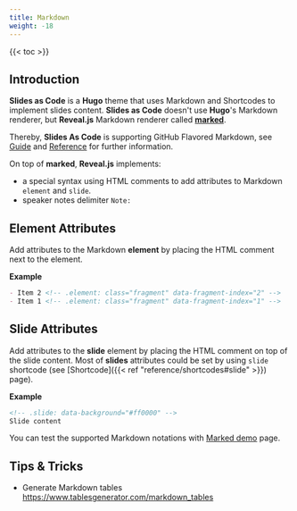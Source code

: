 ```yaml
---
title: Markdown
weight: -18
---
```


{{< toc >}}

## Introduction
**Slides as Code** is a **Hugo** theme that uses Markdown and Shortcodes to implement slides content. **Slides as Code** doesn't use **Hugo**'s Markdown renderer, but **Reveal.js** Markdown renderer called [**marked**](https://github.com/markedjs/marked).

Thereby, **Slides As Code** is supporting GitHub Flavored Markdown, see [Guide](https://help.github.com/en/articles/basic-writing-and-formatting-syntax) and [Reference](https://github.github.com/gfm) for further information.

On top of **marked**, **Reveal.js** implements:
- a special syntax using HTML comments to add attributes to Markdown `element` and `slide`.
- speaker notes delimiter `Note:`

## Element Attributes
Add attributes to the Markdown **element** by placing the HTML comment next to the element.

**Example**
``` markdown
- Item 2 <!-- .element: class="fragment" data-fragment-index="2" -->
- Item 1 <!-- .element: class="fragment" data-fragment-index="1" -->
```

## Slide Attributes
Add attributes to the **slide** element by placing the HTML comment on top of the slide content.
Most of **slides** attributes could be set by using `slide` shortcode (see [Shortcode]({{< ref "reference/shortcodes#slide" >}}) page).

**Example**
``` markdown
<!-- .slide: data-background="#ff0000" -->
Slide content
```

You can test the supported Markdown notations with [Marked demo](https://marked.js.org/demo/?text=Marked%20-%20Markdown%20Parser%0A%3D%3D%3D%3D%3D%3D%3D%3D%3D%3D%3D%3D%3D%3D%3D%3D%3D%3D%3D%3D%3D%3D%3D%3D%0A%0A%5BMarked%5D%20lets%20you%20convert%20%5BMarkdown%5D%20into%20HTML.%20%20Markdown%20is%20a%20simple%20text%20format%20whose%20goal%20is%20to%20be%20very%20easy%20to%20read%20and%20write%2C%20even%20when%20not%20converted%20to%20HTML.%20%20This%20demo%20page%20will%20let%20you%20type%20anything%20you%20like%20and%20see%20how%20it%20gets%20converted.%20%20Live.%20%20No%20more%20waiting%20around.%0A%0AHow%20To%20Use%20The%20Demo%0A-------------------%0A%0A1.%20Type%20in%20stuff%20on%20the%20left.%0A2.%20See%20the%20live%20updates%20on%20the%20right.%0A%0AThat%27s%20it.%20%20Pretty%20simple.%20%20There%27s%20also%20a%20drop-down%20option%20in%20the%20upper%20right%20to%20switch%20between%20various%20views%3A%0A%0A-%20**Preview%3A**%20%20A%20live%20display%20of%20the%20generated%20HTML%20as%20it%20would%20render%20in%20a%20browser.%0A-%20**HTML%20Source%3A**%20%20The%20generated%20HTML%20before%20your%20browser%20makes%20it%20pretty.%0A-%20**Lexer%20Data%3A**%20%20What%20%5Bmarked%5D%20uses%20internally%2C%20in%20case%20you%20like%20gory%20stuff%20like%20this.%0A-%20**Quick%20Reference%3A**%20%20A%20brief%20run-down%20of%20how%20to%20format%20things%20using%20markdown.%0A%0AWhy%20Markdown%3F%0A-------------%0A%0AIt%27s%20easy.%20%20It%27s%20not%20overly%20bloated%2C%20unlike%20HTML.%20%20Also%2C%20as%20the%20creator%20of%20%5Bmarkdown%5D%20says%2C%0A%0A%3E%20The%20overriding%20design%20goal%20for%20Markdown%27s%0A%3E%20formatting%20syntax%20is%20to%20make%20it%20as%20readable%0A%3E%20as%20possible.%20The%20idea%20is%20that%20a%0A%3E%20Markdown-formatted%20document%20should%20be%0A%3E%20publishable%20as-is%2C%20as%20plain%20text%2C%20without%0A%3E%20looking%20like%20it%27s%20been%20marked%20up%20with%20tags%0A%3E%20or%20formatting%20instructions.%0A%0AReady%20to%20start%20writing%3F%20%20Either%20start%20changing%20stuff%20on%20the%20left%20or%0A%5Bclear%20everything%5D(%2Fdemo%2F%3Ftext%3D)%20with%20a%20simple%20click.%0A%0A%5BMarked%5D%3A%20https%3A%2F%2Fgithub.com%2Fmarkedjs%2Fmarked%2F%0A%5BMarkdown%5D%3A%20http%3A%2F%2Fdaringfireball.net%2Fprojects%2Fmarkdown%2F%0A&options=&version=master) page.

## Tips & Tricks
- Generate Markdown tables<br>https://www.tablesgenerator.com/markdown_tables
